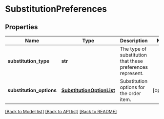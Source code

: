 # SubstitutionPreferences

## Properties
Name | Type | Description | Notes
------------ | ------------- | ------------- | -------------
**substitution_type** | **str** | The type of substitution that these preferences represent. | 
**substitution_options** | [**SubstitutionOptionList**](SubstitutionOptionList.md) | Substitution options for the order item. | [optional] 

[[Back to Model list]](../README.md#documentation-for-models) [[Back to API list]](../README.md#documentation-for-api-endpoints) [[Back to README]](../README.md)



